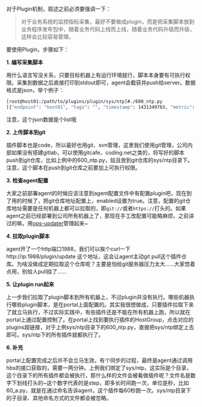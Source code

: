 对于Plugin机制，叙述之前必须要强调一下：

> 对于业务系统的监控指标采集，最好不要做成plugin，而是把采集脚本放到业务程序发布包中，随着业务代码上线而上线，随着业务代码升级而升级，这样会比较容易管理。

要使用Plugin，步骤如下：

**1. 编写采集脚本**

用什么语言写没关系，只要目标机器上有运行环境就行，脚本本身要有可执行权限。采集到数据之后直接打印到stdout即可，agent会截获并push给server。数据格式是json，举个例子：

```bash
[root@host01:/path/to/plugins/plugin/sys/ntp]#./600_ntp.py
[{"endpoint": "host01", "tags": "", "timestamp": 1431349763, "metric": "sys.ntp.offset", "value": 0.73699999999999999, "counterType": "GAUGE", "step": 600}]
```

注意，这个json数据是个list哦

**2. 上传脚本到git**

插件脚本也是code，所以最好也用git、svn管理，这里我们使用git管理，公司内部如果没有搭建gitlab，可以使用gitcafe、coding.net之类的，将写好的脚本push到git仓库，比如上例中的600_ntp.py，姑且放到git仓库的sys/ntp目录下。注意，这个脚本在push到git仓库之前要加上可执行权限。

**3. 检查agent配置**

大家之前部署agent的时候应该注意到agent配置文件中有配置plugin吧，现在到了用的时候了，把git仓库地址配置上，enabled设置为true。注意，配置的git仓库地址需要是任何机器上都可以拉取的，即`git://`或者`https://`打头的。如果agent之前已经部署到公司所有机器上了，那现在手工改配置可能略麻烦，之前讲过的嘛，用[ops-updater](http://ulricqin.com/project/ops-updater/)管理起来~

**4. 拉取plugin脚本**

agent开了一个http端口1988，我们可以挨个curl一下http://ip:1988/plugin/update 这个地址，这会让agent主动git pull这个插件仓库。为啥没做成定期拉取这个仓库呢？主要是怕给git服务器压力太大……大家悠着点用，别给人pull挂了……

**5. 让plugin run起来**

上一步我们拉取了plugin脚本到所有机器上，不过plugin并没有执行。哪些机器执行哪些plugin脚本，是在portal上面配置的。其实我很想做成，只要插件拉取下来了就立马执行，不过实际实践中，有些插件还是不能在所有机器上跑，所以就在portal上通过配置控制了。在portal上找到要执行插件的HostGroup，点击对应的plugins超链接，对于上例sys/ntp目录下的600_ntp.py，直接把sys/ntp绑定上去即可。sys/ntp下的所有插件就都执行了。

**6. 补充**

portal上配置完成之后并不会立马生效，有个同步的过程，最终是agent通过调用hbs的接口获取的，需要一两分钟。上例我们绑定了sys/ntp，这实际是个目录，这个目录下的所有插件都会被执行，那什么样的文件会被看做插件呢？文件名是数字下划线打头的~这个数字代表的是step，即多长时间跑一次，单位是秒，比如60_a.py，就是在通过命名告诉agent，这个插件每60秒跑一次。sys/ntp目录下的子目录、其他命名方式的文件都会被忽略。
